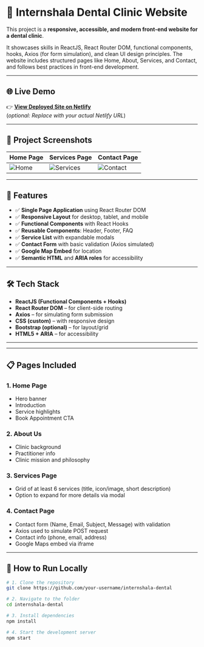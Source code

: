 
# 🦷 Internshala Dental Clinic Website

This project is a **responsive, accessible, and modern front-end website for a dental clinic**.

It showcases skills in ReactJS, React Router DOM, functional components, hooks, Axios (for form simulation), and clean UI design principles. The website includes structured pages like Home, About, Services, and Contact, and follows best practices in front-end development.

---

## 🌐 Live Demo

👉 **[View Deployed Site on Netlify](https://internshala-dental.netlify.app)**  
(*optional: Replace with your actual Netlify URL*)

---

## 📸 Project Screenshots

| Home Page | Services Page | Contact Page |
|-----------|----------------|----------------|
| ![Home](./src/assets/p1.png) | ![Services](./src/assets/p3.png) | ![Contact](./src/assets/p5.png) |

---

## 🚀 Features

- ✅ **Single Page Application** using React Router DOM
- ✅ **Responsive Layout** for desktop, tablet, and mobile
- ✅ **Functional Components** with React Hooks
- ✅ **Reusable Components**: Header, Footer, FAQ
- ✅ **Service List** with expandable modals
- ✅ **Contact Form** with basic validation (Axios simulated)
- ✅ **Google Map Embed** for location
- ✅ **Semantic HTML** and **ARIA roles** for accessibility

---

## 🛠️ Tech Stack

- **ReactJS (Functional Components + Hooks)**
- **React Router DOM** – for client-side routing
- **Axios** – for simulating form submission
- **CSS (custom)** – with responsive design
- **Bootstrap (optional)** – for layout/grid
- **HTML5 + ARIA** – for accessibility

---


---

## 📋 Pages Included

### 1. **Home Page**
- Hero banner
- Introduction
- Service highlights
- Book Appointment CTA

### 2. **About Us**
- Clinic background
- Practitioner info
- Clinic mission and philosophy

### 3. **Services Page**
- Grid of at least 6 services (title, icon/image, short description)
- Option to expand for more details via modal

### 4. **Contact Page**
- Contact form (Name, Email, Subject, Message) with validation
- Axios used to simulate POST request
- Contact info (phone, email, address)
- Google Maps embed via iframe

---

## 🧪 How to Run Locally

```bash
# 1. Clone the repository
git clone https://github.com/your-username/internshala-dental

# 2. Navigate to the folder
cd internshala-dental

# 3. Install dependencies
npm install

# 4. Start the development server
npm start

